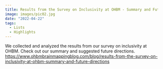 ```yaml
---
title: Results from the Survey on Inclusivity at OHBM - Summary and Future Directions
image: images/pic02.jpg
date: "2022-04-22"
tags:
  - Lists
  - Highlights
---
```

We collected and analyzed the results from our survey on inclusivity at OHBM. Check out our summary and suggested future directions.
https://www.ohbmbrainmappingblog.com/blog/results-from-the-survey-on-inclusivity-at-ohbm-summary-and-future-directions
